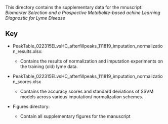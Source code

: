 This directory contains the supplementary data for the mnuscript: *Biomarker Selection and a Prospective Metabolite-based achine Learning Diagnostic for Lyme Disease*

## Key

+ PeakTable_022315ELvsHC_afterfillpeaks_111819_imputation_normalization_results.xlsx:
	- Contains the results of normalization and imputation experiments on the training (old) lyme data.

+ PeakTable_022315ELvsHC_afterfillpeaks_111819_imputation_normalization_scores.xlsx
	- Contains the accuracy scores and standard deviations of SSVM models across various imputation/
	  normalization schemes.

+ Figures directory:
	- Contain all supplementary figures for the manuscript

